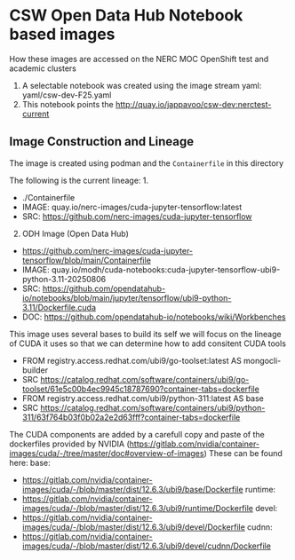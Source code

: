 # CSW Open Data Hub Notebook based images

How these images are accessed on the NERC MOC OpenShift
test and academic clusters

1. A selectable notebook was created using the  image stream yaml: yaml/csw-dev-F25.yaml
2. This notebook points the http://quay.io/jappavoo/csw-dev:nerctest-current

## Image Construction and Lineage

The image is created using podman and the `Containerfile` in this directory

The following is the current lineage:
1. 
- ./Containerfile
- IMAGE: quay.io/nerc-images/cuda-jupyter-tensorflow:latest
- SRC: https://github.com/nerc-images/cuda-jupyter-tensorflow

2. ODH Image (Open Data Hub)
-  https://github.com/nerc-images/cuda-jupyter-tensorflow/blob/main/Containerfile
- IMAGE: quay.io/modh/cuda-notebooks:cuda-jupyter-tensorflow-ubi9-python-3.11-20250806
- SRC: https://github.com/opendatahub-io/notebooks/blob/main/jupyter/tensorflow/ubi9-python-3.11/Dockerfile.cuda
- DOC: https://github.com/opendatahub-io/notebooks/wiki/Workbenches

This image uses several bases to build its self we will focus on the lineage of CUDA it uses so that we can determine 
how to add consitent CUDA tools
- FROM registry.access.redhat.com/ubi9/go-toolset:latest AS mongocli-builder
- SRC https://catalog.redhat.com/software/containers/ubi9/go-toolset/61e5c00b4ec9945c18787690?container-tabs=dockerfile
- FROM registry.access.redhat.com/ubi9/python-311:latest AS base
- SRC https://catalog.redhat.com/software/containers/ubi9/python-311/63f764b03f0b02a2e2d63fff?container-tabs=dockerfile

The CUDA components are added by a carefull copy and paste of 
the dockerfiles provided by NVIDIA (https://gitlab.com/nvidia/container-images/cuda/-/tree/master/doc#overview-of-images)
These can be found here:
base:
- https://gitlab.com/nvidia/container-images/cuda/-/blob/master/dist/12.6.3/ubi9/base/Dockerfile
runtime:
- https://gitlab.com/nvidia/container-images/cuda/-/blob/master/dist/12.6.3/ubi9/runtime/Dockerfile
devel:
- https://gitlab.com/nvidia/container-images/cuda/-/blob/master/dist/12.6.3/ubi9/devel/Dockerfile
cudnn:
- https://gitlab.com/nvidia/container-images/cuda/-/blob/master/dist/12.6.3/ubi9/devel/cudnn/Dockerfile
